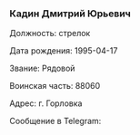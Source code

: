 ### Кадин Дмитрий Юрьевич

Должность: стрелок

Дата рождения: 1995-04-17

Звание: Рядовой

Воинская часть: 88060

Адрес: г. Горловка

Сообщение в Telegram: []()

